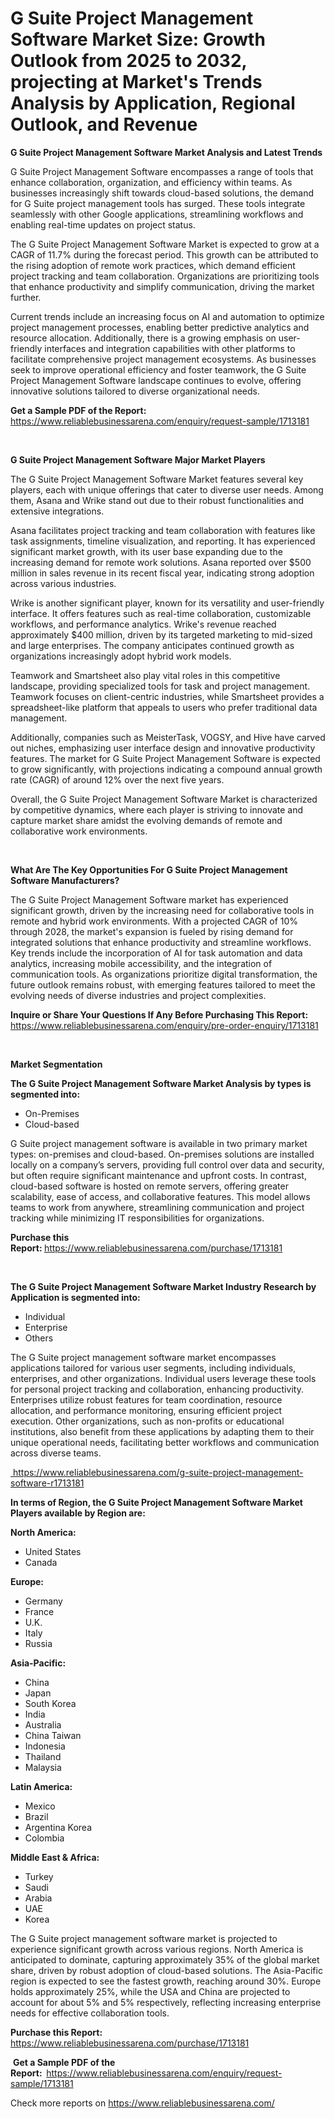 <p><h1>G Suite Project Management Software Market Size: Growth Outlook from 2025 to 2032, projecting at Market's Trends Analysis by Application, Regional Outlook, and Revenue</h1></p><p><strong>G Suite Project Management Software Market Analysis and Latest Trends</strong></p>
<p><p>G Suite Project Management Software encompasses a range of tools that enhance collaboration, organization, and efficiency within teams. As businesses increasingly shift towards cloud-based solutions, the demand for G Suite project management tools has surged. These tools integrate seamlessly with other Google applications, streamlining workflows and enabling real-time updates on project status.</p><p>The G Suite Project Management Software Market is expected to grow at a CAGR of 11.7% during the forecast period. This growth can be attributed to the rising adoption of remote work practices, which demand efficient project tracking and team collaboration. Organizations are prioritizing tools that enhance productivity and simplify communication, driving the market further.</p><p>Current trends include an increasing focus on AI and automation to optimize project management processes, enabling better predictive analytics and resource allocation. Additionally, there is a growing emphasis on user-friendly interfaces and integration capabilities with other platforms to facilitate comprehensive project management ecosystems. As businesses seek to improve operational efficiency and foster teamwork, the G Suite Project Management Software landscape continues to evolve, offering innovative solutions tailored to diverse organizational needs.</p></p>
<p><strong>Get a Sample PDF of the Report:&nbsp;</strong> <a href="https://www.reliablebusinessarena.com/enquiry/request-sample/1713181?utm_campaign=2530&utm_medium=2&utm_source=Github&utm_content=ia&utm_term=28032025&utm_id=g-suite-project-management-software">https://www.reliablebusinessarena.com/enquiry/request-sample/1713181</a></p>
<p>&nbsp;</p>
<p><strong>G Suite Project Management Software Major Market Players</strong></p>
<p><p>The G Suite Project Management Software Market features several key players, each with unique offerings that cater to diverse user needs. Among them, Asana and Wrike stand out due to their robust functionalities and extensive integrations.</p><p>Asana facilitates project tracking and team collaboration with features like task assignments, timeline visualization, and reporting. It has experienced significant market growth, with its user base expanding due to the increasing demand for remote work solutions. Asana reported over $500 million in sales revenue in its recent fiscal year, indicating strong adoption across various industries.</p><p>Wrike is another significant player, known for its versatility and user-friendly interface. It offers features such as real-time collaboration, customizable workflows, and performance analytics. Wrike's revenue reached approximately $400 million, driven by its targeted marketing to mid-sized and large enterprises. The company anticipates continued growth as organizations increasingly adopt hybrid work models.</p><p>Teamwork and Smartsheet also play vital roles in this competitive landscape, providing specialized tools for task and project management. Teamwork focuses on client-centric industries, while Smartsheet provides a spreadsheet-like platform that appeals to users who prefer traditional data management. </p><p>Additionally, companies such as MeisterTask, VOGSY, and Hive have carved out niches, emphasizing user interface design and innovative productivity features. The market for G Suite Project Management Software is expected to grow significantly, with projections indicating a compound annual growth rate (CAGR) of around 12% over the next five years.</p><p>Overall, the G Suite Project Management Software Market is characterized by competitive dynamics, where each player is striving to innovate and capture market share amidst the evolving demands of remote and collaborative work environments.</p></p>
<p>&nbsp;</p>
<p><strong>What Are The Key Opportunities For G Suite Project Management Software Manufacturers?</strong></p>
<p><p>The G Suite Project Management Software market has experienced significant growth, driven by the increasing need for collaborative tools in remote and hybrid work environments. With a projected CAGR of 10% through 2028, the market's expansion is fueled by rising demand for integrated solutions that enhance productivity and streamline workflows. Key trends include the incorporation of AI for task automation and data analytics, increasing mobile accessibility, and the integration of communication tools. As organizations prioritize digital transformation, the future outlook remains robust, with emerging features tailored to meet the evolving needs of diverse industries and project complexities.</p></p>
<p><strong>Inquire or Share Your Questions If Any Before Purchasing This Report:</strong> <a href="https://www.reliablebusinessarena.com/enquiry/pre-order-enquiry/1713181?utm_campaign=2530&utm_medium=2&utm_source=Github&utm_content=ia&utm_term=28032025&utm_id=g-suite-project-management-software">https://www.reliablebusinessarena.com/enquiry/pre-order-enquiry/1713181</a></p>
<p>&nbsp;</p>
<p><strong>Market Segmentation</strong></p>
<p><strong>The G Suite Project Management Software Market Analysis by types is segmented into:</strong></p>
<p><ul><li>On-Premises</li><li>Cloud-based</li></ul></p>
<p><p>G Suite project management software is available in two primary market types: on-premises and cloud-based. On-premises solutions are installed locally on a company’s servers, providing full control over data and security, but often require significant maintenance and upfront costs. In contrast, cloud-based software is hosted on remote servers, offering greater scalability, ease of access, and collaborative features. This model allows teams to work from anywhere, streamlining communication and project tracking while minimizing IT responsibilities for organizations.</p></p>
<p><strong>Purchase this Report:&nbsp;</strong><a href="https://www.reliablebusinessarena.com/purchase/1713181?utm_campaign=2530&utm_medium=2&utm_source=Github&utm_content=ia&utm_term=28032025&utm_id=g-suite-project-management-software">https://www.reliablebusinessarena.com/purchase/1713181</a></p>
<p>&nbsp;</p>
<p><strong>The G Suite Project Management Software Market Industry Research by Application is segmented into:</strong></p>
<p><ul><li>Individual</li><li>Enterprise</li><li>Others</li></ul></p>
<p><p>The G Suite project management software market encompasses applications tailored for various user segments, including individuals, enterprises, and other organizations. Individual users leverage these tools for personal project tracking and collaboration, enhancing productivity. Enterprises utilize robust features for team coordination, resource allocation, and performance monitoring, ensuring efficient project execution. Other organizations, such as non-profits or educational institutions, also benefit from these applications by adapting them to their unique operational needs, facilitating better workflows and communication across diverse teams.</p></p>
<p><a href="https://www.reliablebusinessarena.com/g-suite-project-management-software-r1713181?utm_campaign=2530&utm_medium=2&utm_source=Github&utm_content=ia&utm_term=28032025&utm_id=g-suite-project-management-software">&nbsp;https://www.reliablebusinessarena.com/g-suite-project-management-software-r1713181</a></p>
<p><strong>In terms of Region, the G Suite Project Management Software Market Players available by Region are:</strong></p>
<p>
    <p> <strong> North America: </strong>
        <ul>
            <li>United States</li>
            <li>Canada</li>
        </ul>
        </p> 
    <p> <strong> Europe: </strong>
        <ul>
            <li>Germany</li>
            <li>France</li>
            <li>U.K.</li>
            <li>Italy</li>
            <li>Russia</li>
        </ul>
        </p> 
    <p> <strong> Asia-Pacific: </strong>
        <ul>
            <li>China</li>
            <li>Japan</li>
            <li>South Korea</li>
            <li>India</li>
            <li>Australia</li>
            <li>China Taiwan</li>
            <li>Indonesia</li>
            <li>Thailand</li>
            <li>Malaysia</li>
        </ul>
        </p> 
    <p> <strong> Latin America: </strong>
        <ul>
            <li>Mexico</li>
            <li>Brazil</li>
            <li>Argentina Korea</li>
            <li>Colombia</li>
        </ul>
        </p> 
    <p> <strong> Middle East & Africa: </strong>
        <ul>
            <li>Turkey</li>
            <li>Saudi</li>
            <li>Arabia</li>
            <li>UAE</li>
            <li>Korea</li>
        </ul>
    </p>
    </p>
<p><p>The G Suite project management software market is projected to experience significant growth across various regions. North America is anticipated to dominate, capturing approximately 35% of the global market share, driven by robust adoption of cloud-based solutions. The Asia-Pacific region is expected to see the fastest growth, reaching around 30%. Europe holds approximately 25%, while the USA and China are projected to account for about 5% and 5% respectively, reflecting increasing enterprise needs for effective collaboration tools.</p></p>
<p><strong>Purchase this Report: </strong><a href="https://www.reliablebusinessarena.com/purchase/1713181?utm_campaign=2530&utm_medium=2&utm_source=Github&utm_content=ia&utm_term=28032025&utm_id=g-suite-project-management-software">https://www.reliablebusinessarena.com/purchase/1713181</a></p>
<p>&nbsp;<strong>Get a Sample PDF of the Report:&nbsp;&nbsp;</strong><a href="https://www.reliablebusinessarena.com/enquiry/request-sample/1713181?utm_campaign=2530&utm_medium=2&utm_source=Github&utm_content=ia&utm_term=28032025&utm_id=g-suite-project-management-software">https://www.reliablebusinessarena.com/enquiry/request-sample/1713181</a></p>
<p><strong></strong></p>
<p>Check more reports on <a href="https://www.reliablebusinessarena.com/?utm_campaign=2530&utm_medium=2&utm_source=Github&utm_content=ia&utm_term=28032025&utm_id=g-suite-project-management-software">https://www.reliablebusinessarena.com/</a></p>